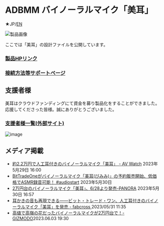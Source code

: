 # ADBMM バイノーラルマイク「美耳」
★JP/[EN](README_EN.md)

![製品画像](https://bit-trade-one.co.jp/bimimi/wp-content/uploads/sites/11/2023/05/%E8%83%8C%E6%99%AF%E7%99%BD%E8%83%8C%E6%99%AF%E9%80%8F%E6%98%8E-e1684994975475-768x333.png)

ここでは「美耳」の設計ファイルを公開しています。

### [製品HPリンク](https://bit-trade-one.co.jp/bimimi/) 

### [接続方法等サポートページ](https://bit-trade-one.github.io/ADBMM/)

## 支援者様

美耳はクラウドファンディングにて資金を募り製品化をすることができました。  
応援してくださった皆様。誠にありがとうございました。  
### [支援者様一覧(外部サイト)](https://camp-fire.jp/projects/623002/backers)

![image](https://user-images.githubusercontent.com/85532743/222311013-187e5365-daa9-4a0e-b275-7705007e12ad.png)

## メディア掲載
- [約2.2万円で人工耳付きのバイノーラルマイク「美耳」 - AV Watch](https://av.watch.impress.co.jp/docs/news/1504221.html) 2023年5月29日 16:00  
- [BitTradeOneがバイノーラルマイク「美耳(びみみ)」の予約販売開始、低価格でASMR録音可能！ #audiostart](https://audiostart.info/2023/05/30/bimimi/) 2023年5月30日
- [2万円台のバイノーラルマイク「美耳」、6/28より発売-PANORA](https://panora.tokyo/archives/66864) 2023年5月30日 16:57
- [耳かきの音も再現できる——ビット・トレード・ワン、人工耳付きのバイノーラルマイク「美耳」を発売 - fabcross ](https://fabcross.jp/news/2023/20230531_bittradeone_binauralmic_bimimi.html)2023/05/31 11:35
- [高値で高嶺の花だったバイノーラルマイクが2万円台で！-GIZMODO](https://www.gizmodo.jp/2023/06/binaural-microphone-bimimi.html)2023.06.03 19:30
